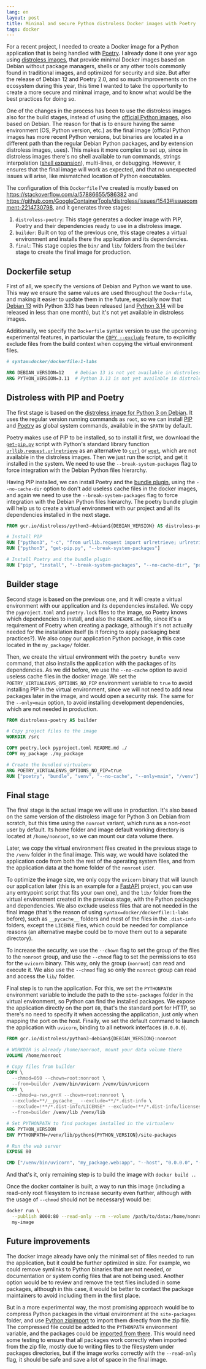 ```yaml
---
lang: en
layout: post
title: Minimal and secure Python distroless Docker images with Poetry
tags: docker
---
```


For a recent project, I needed to create a Docker image for a Python application
that is being handled with [Poetry](https://python-poetry.org/). I already done
it one year ago using
[distroless images](https://github.com/GoogleContainerTools/distroless), that
provide minimal Docker images based on Debian without package managers, shells
or any other tools commonly found in traditional images, and optimized for
security and size. But after the release of Debian 12 and Poetry 2.0, and so
much improvements on the ecosystem during this year, this time I wanted to take
the opportunity to create a more secure and minimal image, and to know what
would be the best practices for doing so.

One of the changes in the process has been to use the distroless images also for
the build stages, instead of using the
[official Python images](https://hub.docker.com/_/python), also based on Debian.
The reason for that is to ensure having the same environment (OS, Python
version, etc.) as the final image (official Python images has more recent Python
versions, but binaries are located in a different path than the regular Debian
Python packages, and by extension distroless images, uses). This makes it more
complex to set up, since in distroless images there's no shell available to run
commands, strings interpolation
([shell expansion](https://www.gnu.org/software/bash/manual/html_node/Shell-Expansions.html)),
multi-lines, or debugging. However, it ensures that the final image will work as
expected, and that no unexpected issues will arise, like mismatched location of
Python executables.

The configuration of this `Dockerfile` I've created is mostly based on
<https://stackoverflow.com/a/57886655/586382> and
<https://github.com/GoogleContainerTools/distroless/issues/1543#issuecomment-2214730798>,
and it generates three stages:

1. `distroless-poetry`: This stage generates a docker image with PIP, Poetry and
   their dependencies ready to use in a distroless image.
2. `builder`: Built on top of the previous one, this stage creates a virtual
   environment and installs there the application and its dependencies.
3. `final`: This stage copies the `bin/` and `lib/` folders from the `builder`
   stage to create the final image for production.

## Dockerfile setup

First of all, we specify the versions of Debian and Python we want to use. This
way we ensure the same values are used throughout the `Dockerfile`, and making
it easier to update them in the future, especially now that
[Debian 13](https://www.debian.org/releases/stable/release-notes/index.html)
with Python 3.13 has been released (and
[Python 3.14](https://www.python.org/downloads/release/python-3140rc2/) will be
released in less than one month), but it's not yet available in distroless
images.

Additionally, we specify the `Dockerfile` syntax version to use the upcoming
experimental features, in particular the
[`COPY --exclude`](https://docs.docker.com/reference/dockerfile/#copy---exclude)
feature, to explicitly exclude files from the build context when copying the
virtual environment files.

```Dockerfile
# syntax=docker/dockerfile:1-labs

ARG DEBIAN_VERSION=12    # Debian 13 is not yet available in distroless
ARG PYTHON_VERSION=3.11  # Python 3.13 is not yet available in distroless
```

## Distroless with PIP and Poetry

The first stage is based on the
[distroless image for Python 3 on Debian](https://gcr.io/distroless/python3-debian12).
It uses the regular version running commands as `root`, so we can install
[PIP](https://pip.pypa.io/en/stable/) and [Poetry](https://python-poetry.org/)
as global system commands, available in the `$PATH` by default.

Poetry makes use of PIP to be installed, so to install it first, we download the
[`get-pip.py`](https://bootstrap.pypa.io/get-pip.py) script with Python's
standard library function
[`urllib.request.urlretrieve`](https://docs.python.org/3/library/urllib.request.html#urllib.request.urlretrieve)
as an alternative to [`curl`](https://curl.se/) or
[`wget`](https://www.gnu.org/software/wget/), which are not available in the
distroless images. Then we just run the script, and get it installed in the
system. We need to use the `--break-system-packages` flag to force integration
with the Debian Python files hierarchy.

Having PIP installed, we can install Poetry and the
[bundle plugin](https://github.com/python-poetry/poetry-plugin-bundle), using
the `--no-cache-dir` option to don't add useless cache files in the docker
images, and again we need to use the `--break-system-packages` flag to force
integration with the Debian Python files hierarchy. The poetry bundle plugin
will help us to create a virtual environment with our project and all its
dependencies installed in the next stage.

```Dockerfile
FROM gcr.io/distroless/python3-debian${DEBIAN_VERSION} AS distroless-poetry

# Install PIP
RUN ["python3", "-c", "from urllib.request import urlretrieve; urlretrieve('https://bootstrap.pypa.io/get-pip.py', 'get-pip.py')"]
RUN ["python3", "get-pip.py", "--break-system-packages"]

# Install Poetry and the bundle plugin
RUN ["pip", "install", "--break-system-packages", "--no-cache-dir", "poetry", "poetry-plugin-bundle"]
```

## Builder stage

Second stage is based on the previous one, and it will create a virtual
environment with our application and its dependencies installed. We copy the
`pyproject.toml` and `poetry.lock` files to the image, so Poetry knows which
dependencies to install, and also the `README.md` file, since it's a requirement
of Poetry when creating a package, although it's not actually needed for the
installation itself (is it forcing to apply packaging best practices?). We also
copy our application Python package, in this case located in the `my_package/`
folder.

Then, we create the virtual environment with the `poetry bundle venv` command,
that also installs the application with the packages of its dependencies. As we
did before, we use the `--no-cache` option to avoid useless cache files in the
docker image. We set the `POETRY_VIRTUALENVS_OPTIONS_NO_PIP` environment
variable to `true` to avoid installing PIP in the virtual environment, since we
will not need to add new packages later in the image, and would open a security
risk. The same for the `--only=main` option, to avoid installing development
dependencies, which are not needed in production.

```Dockerfile
FROM distroless-poetry AS builder

# Copy project files to the image
WORKDIR /src

COPY poetry.lock pyproject.toml README.md ./
COPY my_package ./my_package

# Create the bundled virtualenv
ARG POETRY_VIRTUALENVS_OPTIONS_NO_PIP=true
RUN ["poetry", "bundle", "venv", "--no-cache", "--only=main", "/venv"]
```

## Final stage

The final stage is the actual image we will use in production. It's also based
on the same version of the distroless image for Python 3 on Debian from scratch,
but this time using the `nonroot` variant, which runs as a non-root user by
default. Its home folder and image default working directory is located at
`/home/nonroot`, so we can mount our data volume there.

Later, we copy the virtual environment files created in the previous stage to
the `/venv` folder in the final image. This way, we would have isolated the
application code from both the rest of the operating system files, and from the
application data at the home folder of the `nonroot` user.

To optimize the image size, we only copy the `uvicorn` binary that will launch
our application later (this is an example for a
[FastAPI](https://fastapi.tiangolo.com/) project, you can use any entrypoint
script that fits your own one), and the `lib/` folder from the virtual
environment created in the previous stage, with the Python packages and
dependencies. We also exclude useless files that are not needed in the final
image (that's the reason of using `syntax=docker/dockerfile:1-labs` before),
such as `__pycache__` folders and most of the files in the `.dist-info` folders,
except the `LICENSE` files, which could be needed for compliance reasons (an
alternative maybe could be to move them out to a separate directory).

To increase the security, we use the `--chown` flag to set the group of the
files to the `nonroot` group, and use the `--chmod` flag to set the permissions
to `050` for the `uvicorn` binary. This way, only the group (`nonroot`) can
read and execute it. We also use the `--chmod` flag so only the `nonroot` group
can read and access the `lib/` folder.

Final step is to run the application. For this, we set the `PYTHONPATH`
environment variable to include the path to the `site-packages` folder in the
virtual environment, so Python can find the installed packages. We expose the
application directly on the port `80`, that's the standard port for HTTP, so
there's no need to specify it when accessing the application, just only when
mapping the port on the host. Finally, we set the default command to launch the
application with `uvicorn`, binding to all network interfaces (`0.0.0.0`).

```Dockerfile
FROM gcr.io/distroless/python3-debian${DEBIAN_VERSION}:nonroot

# WORKDIR is already /home/nonroot, mount your data volume there
VOLUME /home/nonroot

# Copy files from builder
COPY \
  --chmod=050 --chown=root:nonroot \
  --from=builder /venv/bin/uvicorn /venv/bin/uvicorn
COPY \
  --chmod=a-rwx,g+rX --chown=root:nonroot \
  --exclude=**/__pycache__ --exclude=**/*.dist-info \
  --exclude=!**/*.dist-info/LICENSE* --exclude=!**/*.dist-info/licenses \
  --from=builder /venv/lib /venv/lib

# Set PYTHONPATH to find packages installed in the virtualenv
ARG PYTHON_VERSION
ENV PYTHONPATH=/venv/lib/python${PYTHON_VERSION}/site-packages

# Run the web server
EXPOSE 80

CMD ["/venv/bin/uvicorn", "my_package.web:app", "--host", "0.0.0.0", "--port", "80"]
```

And that's it, only remaining step is to build the image with `docker build .`.

Once the docker container is built, a way to run this image (including a
read-only root filesystem to increase security even further, although with the
usage of `--chmod` should not be necessary) would be:

```sh
docker run \
  --publish 8000:80 --read-only --rm --volume /path/to/data:/home/nonroot \
  my-image
```

## Future improvements

The docker image already have only the minimal set of files needed to run the
application, but it could be further optimized in size. For example, we could
remove symlinks to Python binaries that are not needed, or documentation or
system config files that are not being used. Another option would be to review
and remove the test files included in some packages, although in this case, it
would be better to contact the package maintainers to avoid including them in
the first place.

But in a more experimental way, the most promising approach would be to compress
Python packages in the virtual environment at the `site-packages` folder, and
use [Python zipimport](https://docs.python.org/3/library/zipimport.html) to
import them directly from the zip file. The compressed file could be added to
the `PYTHONPATH` environment variable, and the packages could be
[imported from there](https://realpython.com/python-zip-import/#use-pythonpath-for-system-wide-zip-imports).
This would need some testing to ensure that all packages work correctly when
imported from the zip file, mostly due to writing files to the filesystem under
packages directories, but if the image works correctly with the `--read-only`
flag, it should be safe and save a lot of space in the final image.
